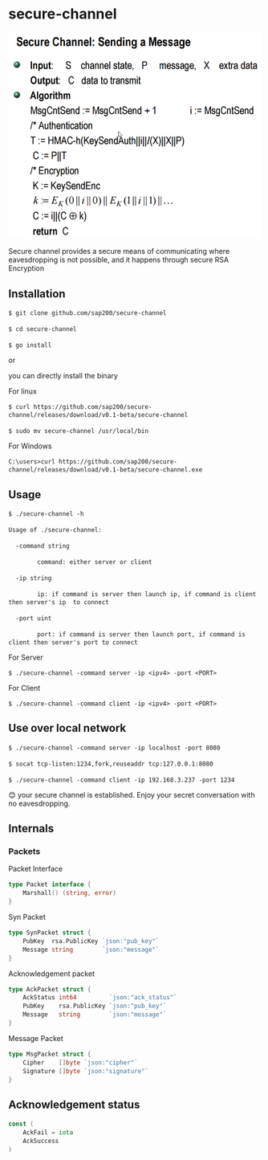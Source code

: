 # secure-channel

<p>
  <img src="./sc.png" />
</p>

Secure channel provides a secure means of communicating where eavesdropping is not possible, and it happens through secure RSA Encryption 

## Installation

```
$ git clone github.com/sap200/secure-channel

$ cd secure-channel

$ go install 
```

or 

you can directly install the binary

For linux

```
$ curl https://github.com/sap200/secure-channel/releases/download/v0.1-beta/secure-channel

$ sudo mv secure-channel /usr/local/bin
```

For Windows

```
C:\users>curl https://github.com/sap200/secure-channel/releases/download/v0.1-beta/secure-channel.exe
```

## Usage

```
$ ./secure-channel -h

Usage of ./secure-channel:

  -command string

    	command: either server or client

  -ip string

    	ip: if command is server then launch ip, if command is client then server's ip  to connect

  -port uint

    	port: if command is server then launch port, if command is client then server's port to connect
```

For Server

```
$ ./secure-channel -command server -ip <ipv4> -port <PORT>
```

For Client 

```
$ ./secure-channel -command client -ip <ipv4> -port <PORT>
```

## Use over local network

```
$ ./secure-channel -command server -ip localhost -port 8080

$ socat tcp-listen:1234,fork,reuseaddr tcp:127.0.0.1:8080

$ ./secure-channel -command client -ip 192.168.3.237 -port 1234

```


😊 your secure channel is established. Enjoy your secret conversation with no eavesdropping.

## Internals

### Packets

Packet Interface

```go
type Packet interface {
	Marshall() (string, error)
}
```

Syn Packet

``` go
type SynPacket struct {
	PubKey  rsa.PublicKey `json:"pub_key"`
	Message string        `json:"message"`
}
```

Acknowledgement packet

``` go
type AckPacket struct {
	AckStatus int64         `json:"ack_status"`
	PubKey    rsa.PublicKey `json:"pub_key"`
	Message   string        `json:"message"`
}
```

Message Packet

```go
type MsgPacket struct {
	Cipher    []byte `json:"cipher"`
	Signature []byte `json:"signature"`
}
```

## Acknowledgement status

```go
const (
	AckFail = iota
	AckSuccess
)
```



